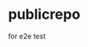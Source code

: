 # publicrepo
for e2e test


























































































































































































































































































































































































































































































































































































































































































































































































































































































































































































































































































































































































































































































































































































































































































































































































































































































































































































































































































































































































































































































































































































































































































































































































































































































































































































































































































































































































































































































































































































































































































































































































































































































